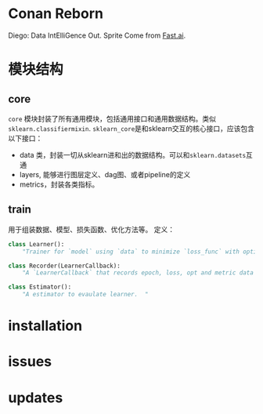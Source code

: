 # Conan Reborn
Diego: Data IntElliGence Out. Sprite Come from [Fast.ai](https://github.com/fastai/fastai).

# 模块结构

## core
`core` 模块封装了所有通用模块，包括通用接口和通用数据结构。类似`sklearn.classifiermixin`.
`sklearn_core`是和sklearn交互的核心接口，应该包含以下接口：

- data 类，封装一切从sklearn进和出的数据结构。可以和`sklearn.datasets`互通
- layers, 能够进行图层定义、dag图、或者pipeline的定义
- metrics，封装各类指标。

## train
用于组装数据、模型、损失函数、优化方法等。
定义：

```python
class Learner():
    "Trainer for `model` using `data` to minimize `loss_func` with optimizer `opt_func`."

class Recorder(LearnerCallback):
    "A `LearnerCallback` that records epoch, loss, opt and metric data during training."

class Estimator():
    "A estimator to evaulate learner.  "

```

# installation


# issues


# updates

